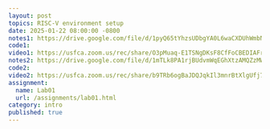```yaml
---
layout: post
topics: RISC-V environment setup
date: 2025-01-22 08:00:00 -0800
notes1: https://drive.google.com/file/d/1pyQ65tYhzsUDbgYA0L6waCXDUhWmbNnG/view?usp=drive_link 
code1: 
video1: https://usfca.zoom.us/rec/share/O3pMuaq-E1TSNgDKsF8CfFoCBEDIAFrxr5GFHh-MkHRP2AaZF34I-Ke0JKeZL8FP.D4eZVvrbhcApJ3OP
notes2: https://drive.google.com/file/d/1mTLk8PA1rjBUdvmWqEGhXtzAMQZzMWH9/view?usp=sharing
code2: 
video2: https://usfca.zoom.us/rec/share/b9TRb6ogBaJDQJqkIl3mnrBtXlgUfj7uRBrLqTaWLnvGIeyUMG6jJb1L7cPp2ng3.UDECmdDeNn_3yWRX
assignment: 
  name: Lab01
  url: /assignments/lab01.html
category: intro
published: true
---
```

